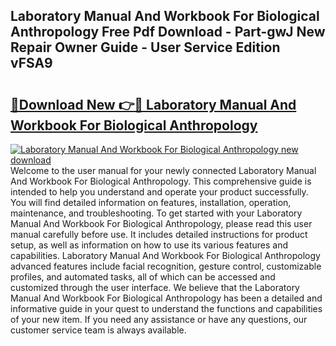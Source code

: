 ## Laboratory Manual And Workbook For Biological Anthropology Free Pdf Download - Part-gwJ New Repair Owner Guide - User Service Edition vFSA9

# <h2><a href="http://bc16704.oget.top/?id=Laboratory+Manual+And+Workbook+For+Biological+Anthropology">🔗Download New 👉🔴 Laboratory Manual And Workbook For Biological Anthropology</a></h2>

[![Laboratory Manual And Workbook For Biological Anthropology new download](https://i.imgur.com/5g1atiW.png)](http://bc16704.oget.top/?id=Laboratory+Manual+And+Workbook+For+Biological+Anthropology)
Welcome to the user manual for your newly connected Laboratory Manual And Workbook For Biological Anthropology. This comprehensive guide is intended to help you understand and operate your product successfully. You will find detailed information on features, installation, operation, maintenance, and troubleshooting. To get started with your Laboratory Manual And Workbook For Biological Anthropology, please read this user manual carefully before use. It includes detailed instructions for product setup, as well as information on how to use its various features and capabilities. Laboratory Manual And Workbook For Biological Anthropology advanced features include facial recognition, gesture control, customizable profiles, and automated tasks, all of which can be accessed and customized through the user interface. We believe that the Laboratory Manual And Workbook For Biological Anthropology has been a detailed and informative guide in your quest to understand the functions and capabilities of your new item. If you need any assistance or have any questions, our customer service team is always available.
